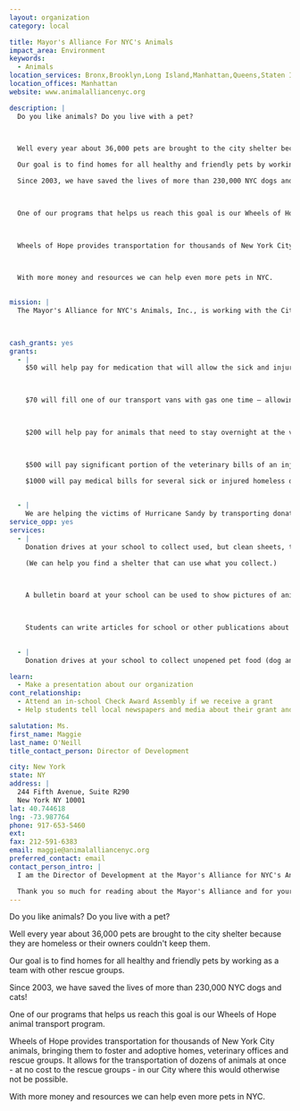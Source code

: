 ```yaml
---
layout: organization
category: local

title: Mayor's Alliance For NYC's Animals
impact_area: Environment
keywords: 
  - Animals
location_services: Bronx,Brooklyn,Long Island,Manhattan,Queens,Staten Island,Greater New York,Outside NYC
location_offices: Manhattan
website: www.animalalliancenyc.org

description: |
  Do you like animals? Do you live with a pet?

  

  Well every year about 36,000 pets are brought to the city shelter because they are homeless or their owners couldn't keep them. 

  Our goal is to find homes for all healthy and friendly pets by working as a team with other rescue groups. 

  Since 2003, we have saved the lives of more than 230,000 NYC dogs and cats!

  

  One of our programs that helps us reach this goal is our Wheels of Hope animal transport program.

  

  Wheels of Hope provides transportation for thousands of New York City animals, bringing them to foster and adoptive homes, veterinary offices and rescue groups. It allows for the transportation of dozens of animals at once - at no cost to the rescue groups - in our City where this would otherwise not be possible.

  

  With more money and resources we can help even more pets in NYC.

  
mission: |
  The Mayor's Alliance for NYC's Animals, Inc., is working with the City of New York toward the day when no New York City dog or cat of reasonable health and temperament is killed merely because he or she does not have a home.

  

cash_grants: yes
grants: 
  - |
    $50 will help pay for medication that will allow the sick and injured animals to feel better.

    

    $70 will fill one of our transport vans with gas one time – allowing us to drive up to 14 homeless dogs and cats to rescue groups and shelters that will help them find new homes.

    

    $200 will help pay for animals that need to stay overnight at the vet's office to ensure they receive 24hour care.

    

    $500 will pay significant portion of the veterinary bills of an injured or sick homeless animal. This can include casts for broken bones, X-rays, vaccines, and life saving surgeries. 

    $1000 will pay medical bills for several sick or injured homeless dogs or cats (depending on how seriously they are hurt) – so that they can heal and feel better – and find new families.

    
  - |
    We are helping the victims of Hurricane Sandy by transporting donated pet food, cat litter and supplies to the areas with the greatest need. Any amount of money or even donated pet food will go directly to the people and their pets in need.
service_opp: yes
services: 
  - |
    Donation drives at your school to collect used, but clean sheets, towels and blankets will help more pets at shelters have warm, soft bedding to sleep on at night.  

    (We can help you find a shelter that can use what you collect.)

    

    A bulletin board at your school can be used to show pictures of animals needing homes – and our office can e-mail updated photos so that you can keep the board current as pets find new homes.

    

    Students can write articles for school or other publications about the benefits of spaying or neutering your pet (so that they don't have babies - puppies or kittens).  We would be happy to provide information to help students interested in writing about spaying and neutering or other animal welfare topics.

    
  - |
    Donation drives at your school to collect unopened pet food (dog and cat) and cat litter will help ensure that animals are well fed post-Hurricane Sandy.

learn: 
  - Make a presentation about our organization
cont_relationship: 
  - Attend an in-school Check Award Assembly if we receive a grant
  - Help students tell local newspapers and media about their grant and/or project with us

salutation: Ms.
first_name: Maggie
last_name: O'Neill
title_contact_person: Director of Development

city: New York
state: NY
address: |
  244 Fifth Avenue, Suite R290  
  New York NY 10001
lat: 40.744618
lng: -73.987764
phone: 917-653-5460
ext: 
fax: 212-591-6383
email: maggie@animalalliancenyc.org
preferred_contact: email
contact_person_intro: |
  I am the Director of Development at the Mayor's Alliance for NYC's Animals.  I work to raise awareness and life saving funds for the Mayor's Alliance - all of which helps homeless cats and dogs in NYC.  I two dogs - both rescues. 

  Thank you so much for reading about the Mayor's Alliance and for your work with the Penny Harvest supporting terrific charities throughout NYC!
---
```

Do you like animals? Do you live with a pet?



Well every year about 36,000 pets are brought to the city shelter because they are homeless or their owners couldn't keep them. 

Our goal is to find homes for all healthy and friendly pets by working as a team with other rescue groups. 

Since 2003, we have saved the lives of more than 230,000 NYC dogs and cats!



One of our programs that helps us reach this goal is our Wheels of Hope animal transport program.



Wheels of Hope provides transportation for thousands of New York City animals, bringing them to foster and adoptive homes, veterinary offices and rescue groups. It allows for the transportation of dozens of animals at once - at no cost to the rescue groups - in our City where this would otherwise not be possible.



With more money and resources we can help even more pets in NYC.

